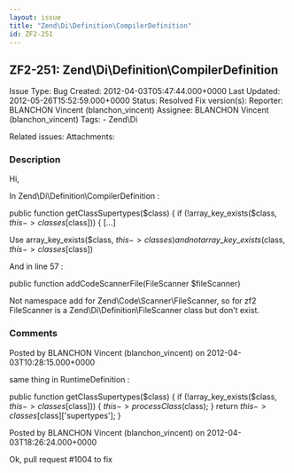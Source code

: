 ```yaml
---
layout: issue
title: "Zend\Di\Definition\CompilerDefinition"
id: ZF2-251
---
```


ZF2-251: Zend\\Di\\Definition\\CompilerDefinition
-------------------------------------------------

 Issue Type: Bug Created: 2012-04-03T05:47:44.000+0000 Last Updated: 2012-05-26T15:52:59.000+0000 Status: Resolved Fix version(s): 
 Reporter:  BLANCHON Vincent (blanchon\_vincent)  Assignee:  BLANCHON Vincent (blanchon\_vincent)  Tags: - Zend\\Di
 
 Related issues: 
 Attachments: 
### Description

Hi,

In Zend\\Di\\Definition\\CompilerDefinition :

public function getClassSupertypes($class) { if (!array\_key\_exists($class, $this->classes[$class])) { [...]

Use array\_key\_exists($class, $this->classes) and not array\_key\_exists($class, $this->classes[$class])

And in line 57 :

public function addCodeScannerFile(FileScanner $fileScanner)

Not namespace add for Zend\\Code\\Scanner\\FileScanner, so for zf2 FileScanner is a Zend\\Di\\Definition\\FileScanner class but don't exist.

 

 

### Comments

Posted by BLANCHON Vincent (blanchon\_vincent) on 2012-04-03T10:28:15.000+0000

same thing in RuntimeDefinition :

public function getClassSupertypes($class) { if (!array\_key\_exists($class, $this->classes[$class])) { $this->processClass($class); } return $this->classes[$class]['supertypes']; }

 

 

Posted by BLANCHON Vincent (blanchon\_vincent) on 2012-04-03T18:26:24.000+0000

Ok, pull request #1004 to fix

 

 